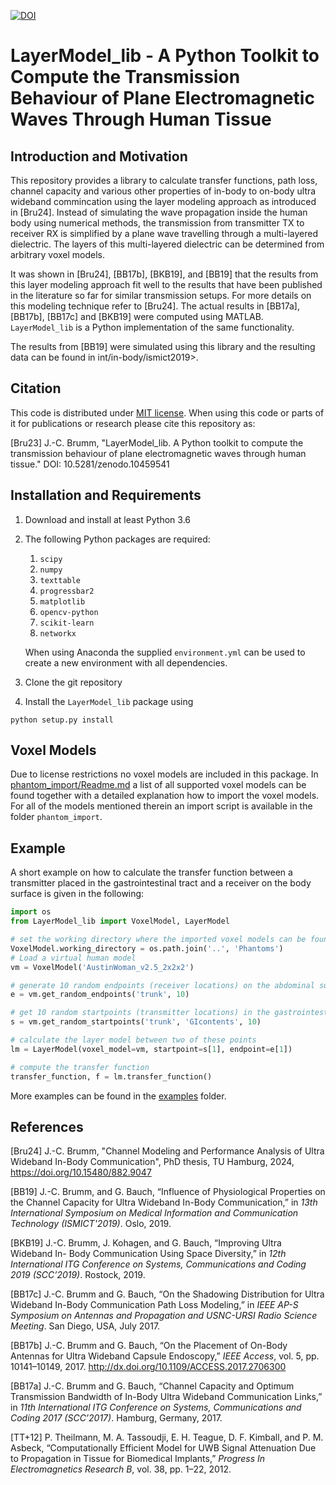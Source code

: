 [![DOI](https://zenodo.org/badge/191758079.svg)](https://zenodo.org/badge/latestdoi/191758079)


# LayerModel_lib - A Python Toolkit to Compute the Transmission Behaviour of Plane Electromagnetic Waves Through Human Tissue

## Introduction and Motivation

This repository provides a library to calculate transfer functions, path loss, channel capacity and various 
other properties of in-body to on-body ultra wideband commincation using the layer modeling approach as introduced 
in [Bru24]. Instead of simulating the wave propagation inside the human body using numerical methods, the transmission 
from transmitter TX to receiver RX is simplified by a plane wave travelling through a multi-layered dielectric.
The layers of this multi-layered dielectric can be determined from arbitrary voxel models.  

It was shown in [Bru24], [BB17b], [BKB19], and [BB19] that the results from this layer modeling approach fit well to the results that 
have been published in the literature so far for similar transmission setups. For more details on this modeling
technique refer to [Bru24]. The actual results in [BB17a], [BB17b], [BB17c] and [BKB19] were computed using MATLAB. 
`LayerModel_lib` is a Python implementation of the same functionality. 

The results from [BB19] were simulated using this library and the resulting data 
can be found in int/in-body/ismict2019>.

## Citation
This code is distributed under [MIT license](LICENSE). When using this code or parts of it for publications or research
please cite this repository as:

[Bru23] J.-C. Brumm, "LayerModel_lib. A Python toolkit to compute the transmission behaviour of plane 
electromagnetic waves through human tissue." DOI: 10.5281/zenodo.10459541 

## Installation and Requirements
1. Download and install at least Python 3.6
2. The following Python packages are required:
   1. `scipy`
   2. `numpy`
   3. `texttable`
   4. `progressbar2`
   5. `matplotlib`
   6. `opencv-python`
   7. `scikit-learn`
   8. `networkx`
   
   When using Anaconda the supplied `environment.yml` can be used to create a new environment with all dependencies. 
2. Clone the git repository
3. Install the `LayerModel_lib` package using
```commandline
python setup.py install
```

## Voxel Models
Due to license restrictions no voxel models are included in this package. In [phantom_import/Readme.md](phantom_import/Readme.md) 
a list of all supported voxel models can be found together with a detailed explanation how to import the voxel models. 
For all of the models mentioned therein an import script is available in the folder `phantom_import`.

## Example
A short example on how to calculate the transfer function between a transmitter placed in the
gastrointestinal tract and a receiver on the body surface is given in the following:

```python
import os
from LayerModel_lib import VoxelModel, LayerModel

# set the working directory where the imported voxel models can be found 
VoxelModel.working_directory = os.path.join('..', 'Phantoms')
# Load a virtual human model
vm = VoxelModel('AustinWoman_v2.5_2x2x2')

# generate 10 random endpoints (receiver locations) on the abdominal surface
e = vm.get_random_endpoints('trunk', 10)

# get 10 random startpoints (transmitter locations) in the gastrointestinal tract
s = vm.get_random_startpoints('trunk', 'GIcontents', 10)

# calculate the layer model between two of these points
lm = LayerModel(voxel_model=vm, startpoint=s[1], endpoint=e[1])

# compute the transfer function 
transfer_function, f = lm.transfer_function()
```

More examples can be found in the [examples](examples/README.md) folder.

## References 

[Bru24] J.-C. Brumm, "Channel Modeling and Performance Analysis of Ultra Wideband In-Body Communication", 
PhD thesis, TU Hamburg, 2024, https://doi.org/10.15480/882.9047

[BB19] J.-C. Brumm, and G. Bauch, “Influence of Physiological Properties on the
Channel Capacity for Ultra Wideband In-Body Communication,” in *13th International Symposium on Medical 
Information and Communication Technology (ISMICT'2019)*. Oslo, 2019.

[BKB19] J.-C. Brumm, J. Kohagen, and G. Bauch, “Improving Ultra Wideband In-
Body Communication Using Space Diversity,” in *12th International ITG
Conference on Systems, Communications and Coding 2019 (SCC’2019)*. Rostock, 2019.

[BB17c] J.-C. Brumm and G. Bauch, “On the Shadowing Distribution for Ultra Wideband 
In-Body Communication Path Loss Modeling,” in *IEEE AP-S Symposium on Antennas and Propagation 
and USNC-URSI Radio Science Meeting*. San Diego, USA, July 2017.

[BB17b] J.-C. Brumm and G. Bauch, “On the Placement of On-Body Antennas for
Ultra Wideband Capsule Endoscopy,” *IEEE Access*, vol. 5, pp. 10141–10149, 2017. 
http://dx.doi.org/10.1109/ACCESS.2017.2706300

[BB17a] J.-C. Brumm and G. Bauch, “Channel Capacity and Optimum Transmission Bandwidth 
of In-Body Ultra Wideband Communication Links,” in *11th International ITG Conference on 
Systems, Communications and Coding 2017 (SCC’2017)*. Hamburg, Germany, 2017.

[TT+12] P. Theilmann, M. A. Tassoudji, E. H. Teague, D. F. Kimball, and P. M. Asbeck, 
“Computationally Efficient Model for UWB Signal Attenuation Due to Propagation in Tissue 
for Biomedical Implants,” *Progress In Electromagnetics Research B*, vol. 38, pp. 1–22, 2012.
